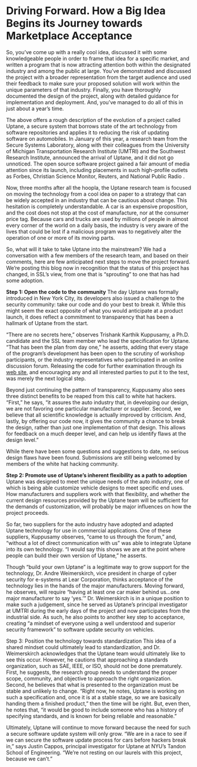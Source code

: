 # Driving Forward. How a Big Idea Begins its Journey towards Marketplace Acceptance

So, you’ve come up with a really cool idea, discussed it with some knowledgeable people in order to frame that idea for a specific market, and written a program that is now attracting attention both within the designated industry and among the public at large. You’ve demonstrated and discussed the project with a broader representation from the target audience and used their feedback to make sure your proposed solution will work within the unique parameters of that industry. Finally, you have thoroughly documented the design of the project, along with detailed guidance for implementation and deployment. And, you’ve managed to do all of this in just about a year’s time.

The above offers a rough description of the evolution of a project called Uptane, a secure system that borrows state of the art technology from software repositories and applies it to reducing the risk of updating software on automobiles. In January of this year, a research team from the Secure Systems Laboratory, along with their colleagues from the University of Michigan Transportation Research Institute (UMTRI) and the Southwest Research Institute, announced  the arrival of Uptane, and it did not go unnoticed. The open source software project gained a fair amount of media  attention since its launch, including placements in such high-profile outlets as Forbes, Christian Science Monitor, Reuters, and National Public Radio . 

Now, three months after all the hoopla, the Uptane research team is focused on moving the technology from a cool idea on paper to a strategy that can be widely accepted in an industry that can be cautious about change. This hesitation is completely understandable. A car is an expensive proposition, and the cost does not stop at the cost of manufacture, nor at the consumer price tag. Because cars and trucks are used by millions of people in almost every corner of the world on a daily basis, the industry is very aware of the lives that could be lost if a malicious program was to negatively alter the operation of one or more of its moving parts.

So, what will it take to take Uptane into the mainstream? We had a conversation with a few members of the research team, and based on their comments, here are few anticipated next steps to move the project forward. We’re posting this blog now in recognition that the status of this project has changed, in SSL’s view, from one that is “sprouting” to one that has had some adoption.  

**Step 1: Open the code to the community**
The day Uptane was formally introduced in New York City, its developers also issued a  challenge to the security community: take our code and do your best to break it. While this might seem the exact opposite of what you would anticipate at a product launch, it does reflect a commitment to transparency that has been a hallmark of Uptane from the start. 

“There are no secrets here,” observes Trishank Karthik Kuppusamy, a Ph.D. candidate and the SSL team member who lead the specification for Uptane. “That has been the plan from day one,” he asserts, adding that every stage of the program’s development has been open to the scrutiny of workshop participants, or the industry representatives who participated in an online discussion forum. Releasing the code for further examination through its [web site](https://github.com/uptane/uptane), and encouraging any and all interested parties to put it to the test, was merely the next logical step.

Beyond just continuing the pattern of transparency, Kuppusamy also sees three distinct benefits to be reaped from this call to white hat hackers. “First,” he says, “it assures the auto industry that, in developing our design, we are not favoring one particular manufacturer or supplier. Second, we believe that all scientific knowledge is actually improved by criticism. And, lastly, by offering our code now, it gives the community a chance to break the design, rather than just one implementation of that design. This allows for feedback on a much deeper level, and can help us identify flaws at the design level.”

While there have been some questions and suggestions to date, no serious design flaws have been found. Submissions are still being welcomed by members of the white hat hacking community. 
 
**Step 2: Promote use of Uptane’s inherent flexibility as a path to adoption**
Uptane was designed to meet the unique needs of the auto industry, one of which is being able customize vehicle designs to meet specific end uses. How manufacturers and suppliers work with that flexibility, and whether the current design resources provided by the Uptane team will be sufficient for the demands of customization, will probably be major influences on how the project proceeds. 

So far, two suppliers for the auto industry have adopted and adapted Uptane technology for use in commercial applications. One of these suppliers, Kuppusamy observes, “came to us through the forum,” and, “without a lot of direct communication with us” was able to integrate Uptane into its own technology. “I would say this shows we are at the point where people can build their own version of Uptane,” he asserts. 

Though “build your own Uptane” is a legitimate way to grow support for the technology,  Dr. Andre Weimerskirch, vice president in charge of cyber security for e-systems at Lear Corporation, thinks acceptance of the technology lies in the hands of the major manufacturers. Moving forward, he observes, will require “having at least one car maker behind us...one major manufacturer to say ‘yes.’” Dr. Weimerskirch is in a unique position to make such a judgement, since he served as Uptane’s principal investigator at UMTRI during the early days of the project and now participates from the industrial side. As such, he also points to another key step to acceptance, creating “a mindset of everyone using a well understood and superior security framework” to software update security on vehicles.

Step 3: Position the technology towards standardization 
This idea of a shared mindset could ultimately lead to standardization, and Dr. Weimerskirch acknowledges that the Uptane team would ultimately like to see this occur. However, he cautions that approaching a standards organization, such as SAE, IEEE, or ISO, should not be done prematurely. First, he suggests, the research group needs to understand the proper scope, community, and objective to approach the right organization. Second, he believes that what is presented to the organization must be stable and unlikely to change. “Right now, he notes, Uptane is working on such a specification and, once it is at a stable stage, so we are basically handing them a finished product,” then the time will be right. But, even then, he notes that, “it would be good to include someone who has a history of specifying standards, and is known for being reliable and reasonable.” 

Ultimately, Uptane will continue to move forward because the need for such a secure software update system will only grow. “We are in a race to see if we can secure the software update process for cars before hackers break in,” says Justin Cappos, principal investigator for Uptane at NYU’s Tandon School of Engineering.  “We’re not resting on our laurels with this project, because we can’t.”

